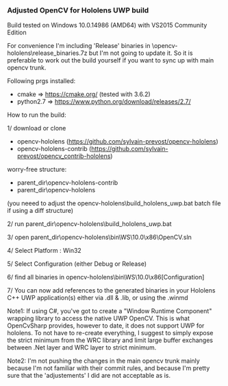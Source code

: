 ### Adjusted OpenCV for Hololens UWP build  

Build tested on Windows 10.0.14986 (AMD64) with VS2015 Community Edition

For convenience I'm including 'Release' binaries in \opencv-hololens\release_binaries.7z
but I'm not going to update it. So it is preferable to work out the build yourself if you want to sync up with main opencv trunk.

Following prgs installed:

- cmake => https://cmake.org/ (tested with 3.6.2)
- python2.7 => https://www.python.org/download/releases/2.7/

How to run the build:

1/ download or clone 
- opencv-hololens (https://github.com/sylvain-prevost/opencv-hololens) 
- opencv-hololens-contrib (https://github.com/sylvain-prevost/opencv_contrib-hololens)

worry-free structure:          
- parent_dir\opencv-hololens-contrib
- parent_dir\opencv-hololens

(you neeed to adjust the opencv-hololens\build_hololens_uwp.bat batch file if using a diff structure)


2/ run parent_dir\opencv-hololens\build_hololens_uwp.bat

3/ open parent_dir\opencv-hololens\bin\WS\10.0\x86\OpenCV.sln

4/ Select Platform : Win32

5/ Select Configuration (either Debug or Release)

6/ find all binaries in opencv-hololens\bin\WS\10.0\x86\[Configuration]

7/ You can now add references to the generated binaries in your Hololens C++ UWP application(s) either via .dll & .lib, or using the .winmd


Note1: 
If using C#, you've got to create a "Window Runtime Component" wrapping library to access the native UWP OpenCV.
This is what OpenCvSharp provides, however to date, it does not support UWP for hololens.
To not have to re-create everything, I suggest to simply expose the strict minimum from the WRC library and limit large buffer exchanges 
between .Net layer and WRC layer to strict minimum.

Note2:
I'm not pushing the changes in the main opencv trunk mainly because I'm not familiar with their commit rules, and because I'm pretty sure
 that the 'adjustements' I did are not acceptable as is. 




